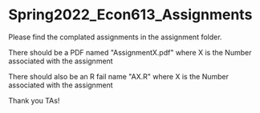 # Spring2022_Econ613_Assignments
Please find the complated assignments in the assignment folder.


There should be a PDF named "AssignmentX.pdf" where X is the Number associated with the assignment


There should also be an R fail name "AX.R" where X is the Number associated with the assignment


Thank you TAs!
